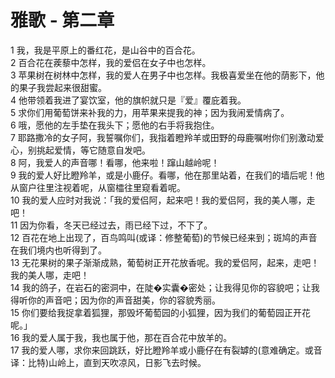 # 雅歌 - 第二章
  
 1 我，我是平原上的番红花，是山谷中的百合花。  
 2 百合花在蒺藜中怎样，我的爱侣在女子中也怎样。  
 3 苹果树在树林中怎样，我的爱人在男子中也怎样。我极喜爱坐在他的荫影下，他的果子我尝起来很甜蜜。  
 4 他带领着我进了宴饮室，他的旗帜就只是『爱』覆庇着我。  
 5 求你们用葡萄饼来补我的力，用苹果来提我的神；因为我闹爱情病了。  
 6 哦，愿他的左手垫在我头下；愿他的右手将我抱住。  
 7 耶路撒冷的女子阿，我誓嘱你们，我指着瞪羚羊或田野的母鹿嘱咐你们别激动爱心，别挑起爱情，等它随意自发吧。  
 8 阿，我爱人的声音哪！看哪，他来啦！蹿山越岭呢！  
 9 我的爱人好比瞪羚羊，或是小鹿仔。看哪，他在那里站着，在我们的墙后呢！他从窗户往里注视着呢，从窗櫺往里窥看着呢。  
 10 我的爱人应时对我说：「我的爱侣阿，起来吧！我的爱侣阿，我的美人哪，走吧！  
 11 因为你看，冬天已经过去，雨已经下过，不下了。  
 12 百花在地上出现了，百鸟鸣叫(或译：修整葡萄)的节候已经来到；斑鸠的声音在我们境内也听得到了。  
 13 无花果树的果子渐渐成熟，葡萄树正开花放香呢。我的爱侣阿，起来，走吧！我的美人哪，走吧！  
 14 我的鸽子，在岩石的密洞中，在陡�实囊�密处；让我得见你的容貌吧；让我得听你的声音吧；因为你的声音甜美，你的容貌秀丽。  
 15 你们要给我捉拿着狐狸，那毁坏葡萄园的小狐狸，因为我们的葡萄园正开花呢。」  
 16 我的爱人属于我，我也属于他，那在百合花中放羊的。  
 17 我的爱人哪，求你来回跳跃，好比瞪羚羊或小鹿仔在有裂罅的(意难确定。或音译：比特)山岭上，直到天吹凉风，日影飞去时候。